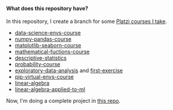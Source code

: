 #### What does this repository have?
In this repository, I create a branch for some [Platzi courses I take](https://platzi.com/p/alejo-cuello/).

- [data-science-envs-course](https://platzi.com/cursos/jupyter-notebook/)
- [numpy-pandas-course](https://platzi.com/cursos/pandas-numpy/)
- [matplotlib-seaborn-course](https://platzi.com/cursos/matplotlib-seaborn/)
- [mathematical-fuctions-course](https://platzi.com/cursos/funciones-matematicas/)
- [descriptive-statistics](https://platzi.com/cursos/estadistica-descriptiva/)
- [probability-course](https://platzi.com/cursos/ds-probabilidad/)
- [exploratory-data-analysis](https://platzi.com/cursos/analisis-exploratorio-datos/) and [first-exercise](https://platzi.com/cursos/analisis-exploratorio-datos/)
- [pip-virtual-envs-course](https://platzi.com/cursos/python-pip/)
- [linear-algebra](https://platzi.com/cursos/algebra-lineal/)
- [linear-algebra-applied-to-ml](https://platzi.com/cursos/algebra-ml/)

Now, I'm doing a complete project in [this repo](https://github.com/alejo-cuello/research-on-argentina).
